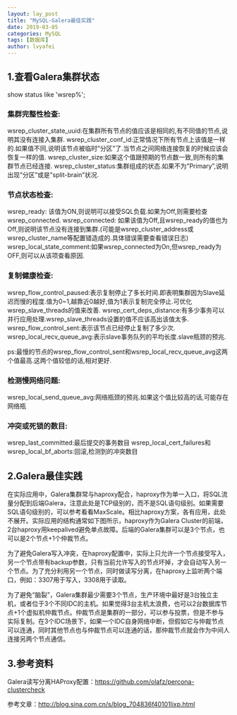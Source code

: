 ```yaml
---
layout: lay_post
title: "MySQL-Galera最佳实践"
date: 2019-03-05
categories: MySQL
tags: [数据库]
author: lvyafei
---
```


## 1.查看Galera集群状态

show status like 'wsrep%';
<!--more-->
### 集群完整性检查:

wsrep_cluster_state_uuid:在集群所有节点的值应该是相同的,有不同值的节点,说明其没有连接入集群.
wsrep_cluster_conf_id:正常情况下所有节点上该值是一样的.如果值不同,说明该节点被临时”分区”了.当节点之间网络连接恢复的时候应该会恢复一样的值.
wsrep_cluster_size:如果这个值跟预期的节点数一致,则所有的集群节点已经连接.
wsrep_cluster_status:集群组成的状态.如果不为”Primary”,说明出现”分区”或是”split-brain”状况.

### 节点状态检查:

wsrep_ready: 该值为ON,则说明可以接受SQL负载.如果为Off,则需要检查wsrep_connected.
wsrep_connected: 如果该值为Off,且wsrep_ready的值也为Off,则说明该节点没有连接到集群.(可能是wsrep_cluster_address或wsrep_cluster_name等配置错造成的.具体错误需要查看错误日志)
wsrep_local_state_comment:如果wsrep_connected为On,但wsrep_ready为OFF,则可以从该项查看原因.

### 复制健康检查:

wsrep_flow_control_paused:表示复制停止了多长时间.即表明集群因为Slave延迟而慢的程度.值为0~1,越靠近0越好,值为1表示复制完全停止.可优化wsrep_slave_threads的值来改善.
wsrep_cert_deps_distance:有多少事务可以并行应用处理.wsrep_slave_threads设置的值不应该高出该值太多.
wsrep_flow_control_sent:表示该节点已经停止复制了多少次.
wsrep_local_recv_queue_avg:表示slave事务队列的平均长度.slave瓶颈的预兆.

ps:最慢的节点的wsrep_flow_control_sent和wsrep_local_recv_queue_avg这两个值最高.这两个值较低的话,相对更好.

### 检测慢网络问题:

wsrep_local_send_queue_avg:网络瓶颈的预兆.如果这个值比较高的话,可能存在网络瓶

### 冲突或死锁的数目:

wsrep_last_committed:最后提交的事务数目
wsrep_local_cert_failures和wsrep_local_bf_aborts:回滚,检测到的冲突数目

## 2.Galera最佳实践

在实际应用中，Galera集群常与haproxy配合，haproxy作为单一入口，将SQL流量分配到后端Galera，注意此处是TCP级别的，而不是SQL语句级别。如果需要SQL语句级别的，可以参考看看MaxScale。相比haproxy方案，各有应用，此处不展开。实际应用的结构通常如下图所示，haproxy作为Galera Cluster的前端，2台haproxy用keepalived避免单点故障。后端的Galera集群可以是3个节点，也可以是2个节点+1个仲裁节点。

为了避免Galera写入冲突，在haproxy配置中，实际上只允许一个节点接受写入，另一个节点带有backup参数，只有当前允许写入的节点坏掉，才会自动写入另一个节点。为了充分利用另一个节点，同时做读写分离，在haproxy上监听两个端口，例如：3307用于写入，3308用于读取。

为了避免“脑裂”，Galera集群最少需要3个节点，生产环境中最好是3台独立主机，或者位于3个不同IDC的主机。如果觉得3台主机太浪费，也可以2台数据库节点+1个虚拟机仲裁节点。仲裁节点是集群的一部分，可以参与投票，但是不参与实际复制。在3个IDC场景下，如果一个IDC自身网络中断，但假如它与仲裁节点可以连通，同时其他节点也与仲裁节点可以连通的话，那仲裁节点就会作为中间人连接另两个节点通信。

## 3.参考资料

Galera读写分离HAProxy配置：https://github.com/olafz/percona-clustercheck

参考文章：http://blog.sina.com.cn/s/blog_704836f40101lixp.html